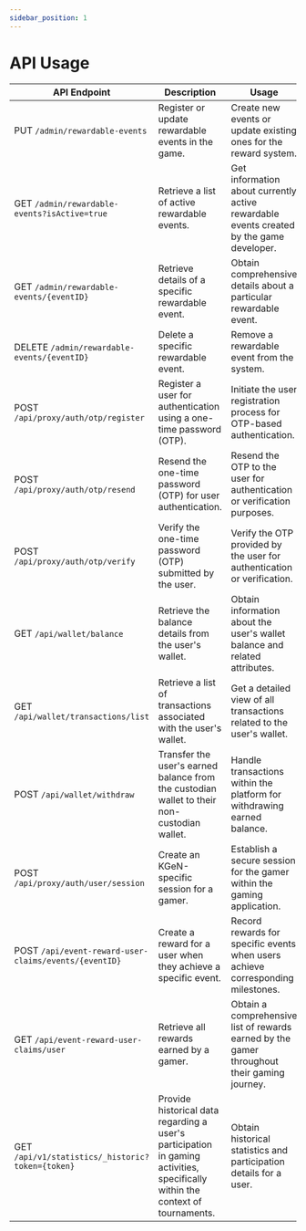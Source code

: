 ```yaml
---
sidebar_position: 1
---
```

# API Usage

| API Endpoint | Description | Usage |
|--------------|--------------|-------|
| PUT `/admin/rewardable-events` | Register or update rewardable events in the game. | Create new events or update existing ones for the reward system. |
| GET `/admin/rewardable-events?isActive=true` | Retrieve a list of active rewardable events. | Get information about currently active rewardable events created by the game developer. |
| GET `/admin/rewardable-events/{eventID}` | Retrieve details of a specific rewardable event. | Obtain comprehensive details about a particular rewardable event. |
| DELETE `/admin/rewardable-events/{eventID}` | Delete a specific rewardable event. | Remove a rewardable event from the system. |
| POST `/api/proxy/auth/otp/register` | Register a user for authentication using a one-time password (OTP). | Initiate the user registration process for OTP-based authentication. |
| POST `/api/proxy/auth/otp/resend` | Resend the one-time password (OTP) for user authentication. | Resend the OTP to the user for authentication or verification purposes. |
| POST `/api/proxy/auth/otp/verify` | Verify the one-time password (OTP) submitted by the user. | Verify the OTP provided by the user for authentication or verification. |
| GET `/api/wallet/balance` | Retrieve the balance details from the user's wallet. | Obtain information about the user's wallet balance and related attributes. |
| GET `/api/wallet/transactions/list` | Retrieve a list of transactions associated with the user's wallet. | Get a detailed view of all transactions related to the user's wallet. |
| POST `/api/wallet/withdraw` | Transfer the user's earned balance from the custodian wallet to their non-custodian wallet. | Handle transactions within the platform for withdrawing earned balance. |
| POST `/api/proxy/auth/user/session` | Create an KGeN-specific session for a gamer. | Establish a secure session for the gamer within the gaming application. |
| POST `/api/event-reward-user-claims/events/{eventID}` | Create a reward for a user when they achieve a specific event. | Record rewards for specific events when users achieve corresponding milestones. |
| GET `/api/event-reward-user-claims/user` | Retrieve all rewards earned by a gamer. | Obtain a comprehensive list of rewards earned by the gamer throughout their gaming journey. |
| GET `/api/v1/statistics/_historic?token={token}` | Provide historical data regarding a user's participation in gaming activities, specifically within the context of tournaments. | Obtain historical statistics and participation details for a user. |